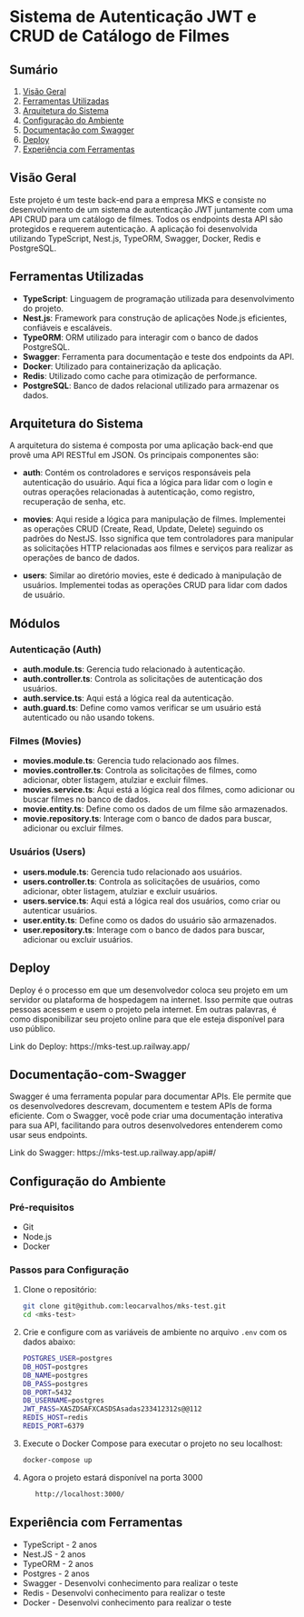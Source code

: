 # Sistema de Autenticação JWT e CRUD de Catálogo de Filmes

## Sumário

1. [Visão Geral](#visão-geral)
2. [Ferramentas Utilizadas](#ferramentas-utilizadas)
3. [Arquitetura do Sistema](#arquitetura-do-sistema)
4. [Configuração do Ambiente](#configuração-do-ambiente)
5. [Documentação com Swagger](#documentação-com-swagger)
6. [Deploy](#deploy)
7. [Experiência com Ferramentas](#experiência-com-ferramentas)

## Visão Geral

Este projeto é um teste back-end para a empresa MKS e consiste no desenvolvimento de um sistema de autenticação JWT juntamente com uma API CRUD para um catálogo de filmes. Todos os endpoints desta API são protegidos e requerem autenticação. A aplicação foi desenvolvida utilizando TypeScript, Nest.js, TypeORM, Swagger, Docker, Redis e PostgreSQL.

## Ferramentas Utilizadas

- **TypeScript**: Linguagem de programação utilizada para desenvolvimento do projeto.
- **Nest.js**: Framework para construção de aplicações Node.js eficientes, confiáveis e escaláveis.
- **TypeORM**: ORM utilizado para interagir com o banco de dados PostgreSQL.
- **Swagger**: Ferramenta para documentação e teste dos endpoints da API.
- **Docker**: Utilizado para containerização da aplicação.
- **Redis**: Utilizado como cache para otimização de performance.
- **PostgreSQL**: Banco de dados relacional utilizado para armazenar os dados.

## Arquitetura do Sistema

A arquitetura do sistema é composta por uma aplicação back-end que provê uma API RESTful em JSON. Os principais componentes são:

- **auth**: Contém os controladores e serviços responsáveis pela autenticação do usuário. Aqui fica a lógica para lidar com o login e outras operações relacionadas à autenticação, como registro, recuperação de senha, etc.

- **movies**: Aqui reside a lógica para manipulação de filmes. Implementei as operações CRUD (Create, Read, Update, Delete) seguindo os padrões do NestJS. Isso significa que tem controladores para manipular as solicitações HTTP relacionadas aos filmes e serviços para realizar as operações de banco de dados.

- **users**: Similar ao diretório movies, este é dedicado à manipulação de usuários. Implementei todas as operações CRUD para lidar com dados de usuário.

## Módulos

### Autenticação (Auth)

- **auth.module.ts**: Gerencia tudo relacionado à autenticação.
- **auth.controller.ts**: Controla as solicitações de autenticação dos usuários.
- **auth.service.ts**: Aqui está a lógica real da autenticação.
- **auth.guard.ts**: Define como vamos verificar se um usuário está autenticado ou não usando tokens.

### Filmes (Movies)

- **movies.module.ts**: Gerencia tudo relacionado aos filmes.
- **movies.controller.ts**: Controla as solicitações de filmes, como adicionar, obter listagem, atulziar e excluir filmes.
- **movies.service.ts**: Aqui está a lógica real dos filmes, como adicionar ou buscar filmes no banco de dados.
- **movie.entity.ts**: Define como os dados de um filme são armazenados.
- **movie.repository.ts**: Interage com o banco de dados para buscar, adicionar ou excluir filmes.

### Usuários (Users)

- **users.module.ts**: Gerencia tudo relacionado aos usuários.
- **users.controller.ts**: Controla as solicitações de usuários, como adicionar, obter listagem, atulziar e excluir usuários.
- **users.service.ts**: Aqui está a lógica real dos usuários, como criar ou autenticar usuários.
- **user.entity.ts**: Define como os dados do usuário são armazenados.
- **user.repository.ts**: Interage com o banco de dados para buscar, adicionar ou excluir usuários.

## Deploy

<p>Deploy é o processo em que um desenvolvedor coloca seu projeto em um servidor ou plataforma de hospedagem na internet. Isso permite que outras pessoas acessem e usem o projeto pela internet. Em outras palavras, é como disponibilizar seu projeto online para que ele esteja disponível para uso público.<p>
<p>Link do Deploy: <a>https://mks-test.up.railway.app/</a></p>

## Documentação-com-Swagger

<p>Swagger é uma ferramenta popular para documentar APIs. Ele permite que os desenvolvedores descrevam, documentem e testem APIs de forma eficiente. Com o Swagger, você pode criar uma documentação interativa para sua API, facilitando para outros desenvolvedores entenderem como usar seus endpoints.</p>
<p>Link do Swagger: <a>https://mks-test.up.railway.app/api#/</a></p>

## Configuração do Ambiente

### Pré-requisitos

- Git
- Node.js
- Docker

### Passos para Configuração

1. Clone o repositório:

   ```bash
   git clone git@github.com:leocarvalhos/mks-test.git
   cd <mks-test>
   ```

2. Crie e configure com as variáveis de ambiente no arquivo `.env` com os dados abaixo:
   ```bash
   POSTGRES_USER=postgres
   DB_HOST=postgres
   DB_NAME=postgres
   DB_PASS=postgres
   DB_PORT=5432
   DB_USERNAME=postgres
   JWT_PASS=XASZDSAFXCASDSAsadas233412312s@@112
   REDIS_HOST=redis
   REDIS_PORT=6379
   ```
3. Execute o Docker Compose para executar o projeto no seu localhost:

   ```bash
   docker-compose up
   ```

4. Agora o projeto estará disponível na porta 3000
   ```bash
      http://localhost:3000/
   ```

## Experiência com Ferramentas

- TypeScript - 2 anos
- Nest.JS - 2 anos
- TypeORM - 2 anos
- Postgres - 2 anos
- Swagger - Desenvolvi conhecimento para realizar o teste
- Redis - Desenvolvi conhecimento para realizar o teste
- Docker - Desenvolvi conhecimento para realizar o teste
